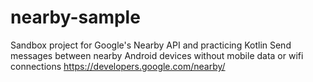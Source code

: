 # nearby-sample

Sandbox project for Google's Nearby API and practicing Kotlin
Send messages between nearby Android devices without mobile data or wifi connections
https://developers.google.com/nearby/
